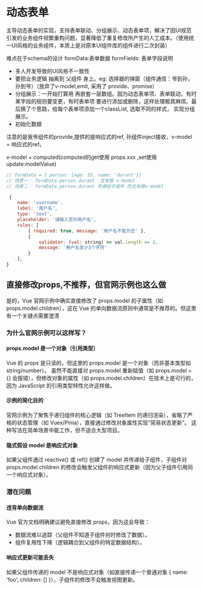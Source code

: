 # 动态表单

主导动态表单的实现，支持表单联动、分组展示、动态表单项，解决了因UI规范引发的业务组件频繁重构问题，显著降低了重复修改所产生的人工成本。（使用统一UI风格的业务组件，本质上是对原本UI组件库的组件进行二次封装）

难点在于schema的设计
formData:表单数据
formFields: 表单字段说明

* 多人开发导致的UI风格不一致性
* 要把业务逻辑 抽离到 父组件 身上。eg: 选择器的弹窗（组件通信：爷到孙，孙到爷）（放弃了v-model,emit, 采用了
provide、promise）
* 分组展示：一开始打算用 再嵌套一层数组。因为动态表单项、表单联动，有时某字段的规则要变更，有时表单项
要进行添加或删除，这样处理极其麻烦。最后换了个思路，给每个表单项添加一个classList, 选取不同的样式，
实现分组展示。
* 初始化数据

注意的是我爷组件的provide,提供的是响应式的ref,
孙组件inject接收，v-model = 响应式的ref。

v-model + computed(computed的get使用 props.xxx ,set使用update:modelValue)

```js
// formData = { person: {age: 35, name: 'durant'}}
// 场景一： formData.person.durant  文本框 v-model
// 场景二： formData.person.durant 传递给子组件 的文本框v-model
```

```js
 {
    name: 'username',
    label: '用户名',
    type: 'text',
    placeholder: '请输入您的用户名',
    rules: [
        { required: true, message: '用户名不能为空' },
        { 
            validator: (val: string) => val.length >= 3, 
            message: '用户名至少3个字符' 
        }
    ],
}
```

## 直接修改props,不推荐，但官网示例也这么做

是的，Vue 官网示例中确实直接修改了 props.model 的子属性（如 props.model.children），这在 Vue 的单向数据流原则中通常是不推荐的。但这里有一个关键点需要澄清

### 为什么官网示例可以这样写？

#### props.model 是一个对象（引用类型）

Vue 的 props 是只读的，但这里的 props.model 是一个对象（而非基本类型如 string/number）。
虽然不能直接对 props.model 重新赋值（如 props.model = {} 会报错），但修改对象的属性（如 props.model.children）在技术上是可行的，因为 JavaScript 的引用类型特性允许这样做。

#### 示例的简化目的

官网示例为了聚焦于递归组件的核心逻辑（如 TreeItem 的递归渲染），省略了严格的状态管理（如 Vuex/Pinia），直接通过修改对象属性实现“简易状态更新”。
这种写法在简单场景中能工作，但不适合大型项目。

#### 隐式假设 model 是响应式对象

如果父组件通过 reactive() 或 ref() 创建了 model 并传递给子组件，子组件对 props.model.children 的修改会触发父组件的响应式更新（因为父子组件引用同一个响应式对象）。

### 潜在问题

#### 违背单向数据流

Vue 官方文档明确建议避免直接修改 props，因为这会导致：

* 数据流难以追踪（父组件不知道子组件何时修改了数据）。
* 组件复用性下降（逻辑耦合到父组件的特定数据结构）。

#### 响应式更新可能丢失

如果父组件传递的 model 不是响应式对象（如直接传递一个普通对象 { name: 'foo', children: [] }），子组件的修改不会触发视图更新。
